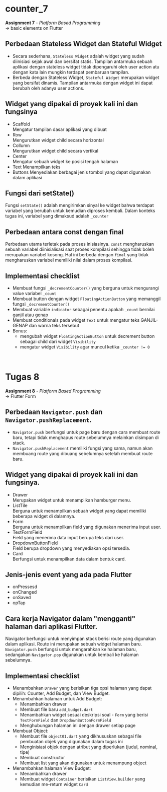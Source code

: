 # counter_7
**Assignment 7** - *Platform Based Programming*  
&rarr; basic elements on Flutter

## Perbedaan Stateless Widget dan Stateful Widget
- Secara sederhana, `Stateless Widget` adalah widget yang sudah diinisiasi sejak awal dan bersifat statis. Tampilan antarmuka sebuah aplikasi dengan stateless widget tidak dipengaruhi oleh user action atu dengan kata lain mungkin terdapat pembaruan tampilan.
- Berbeda dengan Stateless Widget, `Stateful Widget` merupakan widget yang bersifat dinamis. Tampilan antarmuka dengan widget ini dapat berubah oleh adanya user actions.

## Widget yang dipakai di proyek kali ini dan fungsinya
- Scaffold  
  Mengatur tampilan dasar aplikasi yang dibuat
- Row  
  Mengurutkan widget child secara horizontal
- Collumn  
  Mengurutkan widget child secara vertikal
- Center  
  Mengatur sebuah widget ke posisi tengah halaman
- Text
  Menampilkan teks
- Buttons
  Menyediakan berbagai jenis tombol yang dapat digunakan dalam aplikasi

## Fungsi dari setState()
Fungsi `setState()` adalah mengirimkan sinyal ke widget bahwa terdapat variabel yang berubah untuk kemudian diproses kembali. Dalam konteks tugas ini, variabel yang dimaksud adalah `_counter`

## Perbedaan antara const dengan final
Perbedaan utama terletak pada proses inisiasinya. `const` mengharuskan sebuah variabel diinisialisasi saat proses kompilasi sehingga tidak boleh merupakan variabel kosong. Hal ini berbeda dengan `final` yang tidak mengharuskan variabel memiliki nilai dalam proses kompilasi.

## Implementasi checklist
- Membuat fungsi `_decrementCounter()` yang berguna untuk mengurangi value variabel `_count`
- Membuat button dengan widget `FloatingActionButton` yang memanggil fungsi `_decrementCounter()`
- Membuat variable `indicator` sebagai penentu apakah `_count` bernilai ganjil atau genap
- Membuat conditionals pada widget `Text` untuk mengatur teks GANJIL-GENAP dan warna teks tersebut
- Bonus: 
  - mengubah widget `FloatingActionButton` untuk decrement button sebagai child dari widget `Visibility`
  - mengatur widget `Visibility` agar muncul ketika `_counter != 0`

<br />

# Tugas 8
**Assignment 8** - *Platform Based Programming*  
&rarr; Flutter Form

## Perbedaan `Navigator.push` dan `Navigator.pushReplacement`.
- `Navigator.push` berfungsi untuk page baru dengan cara membuat route baru, tetapi tidak menghapus route sebelumnya melainkan disimpan di stack.
- `Navigator.pushReplacement` memiliki fungsi yang sama, namun akan membuang route yang dibuang sebelumnya setelah membuat route baru.

## Widget yang dipakai di proyek kali ini dan fungsinya.
- Drawer  
Merupakan widget untuk menampilkan hamburger menu.
- ListTile  
Berguna untuk menampilkan sebuah widget yang dapat memiliki beberapa widget di dalamnya.
- Form  
Berguna untuk menampilkan field yang digunakan menerima input user.
- TextFormField  
Field yang menerima data input berupa teks dari user.
- DropdownButtonField  
Field berupa dropdown yang menyediakan opsi tersedia.
- Card  
Berfungsi untuk menampilkan data dalam bentuk card.

## Jenis-jenis event yang ada pada Flutter
- onPressesd
- onChanged
- onSaved
- opTap

## Cara kerja Navigator dalam "mengganti" halaman dari aplikasi Flutter.
Navigator berfungsi untuk menyimpan stack berisi route yang digunakan dalam aplikasi. Route ini merupakan sebuah widget halaman baru. `Navigator.push` berfungsi untuk mengarahkan ke halaman baru, sedangakan `Navigator.pop` digunakan untuk kembali ke halaman sebelumnya.


## Implementasi checklist
- Menambahkan `Drawer` yang berisikan tiga opsi halaman yang dapat dipilih: Counter, Add Budget, dan View Budget.
- Menambahkan halaman untuk Add Budget:
  - Menambahkan drawer
  - Membuat file baru `add_budget.dart`
  - Menambahkan widget sesuai deskripsi soal - `Form` yang berisi `TextFormField` dan `DropdownButtonFormField`
  - Menghubungan halaman ini dengan drawer setiap page
- Membuat Object:
  - Membuat file `object01.dart` yang dikhususkan sebagai file pembuatan objek yang digunakan dalam tugas ini
  - Menginisiasi objek dengan atribut yang diperlukan (judul, nominal, tipe)
  - Membuat constructor
  - Membuat list yang akan digunakan untuk menampung object
- Menambahkan halaman View Budget:
  - Menambahkan drawer
  - Membuat widget `Container` berisikan `ListView.builder` yang kemudian me-return widget `Card`